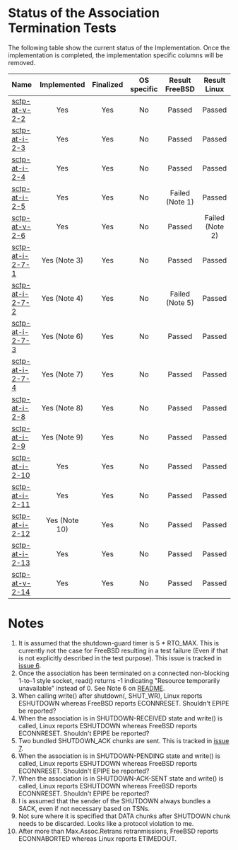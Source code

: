# Status of the Association Termination Tests

The following table show the current status of the Implementation. Once the implementation is completed, the implementation specific columns will be removed.

| Name                                  | Implemented  | Finalized | OS specific | Result FreeBSD | Result Linux   |
|:--------------------------------------|:------------:|:---------:|:-----------:|:--------------:|:--------------:|
|[sctp-at-v-2-2](sctp-at-v-2-2.pkt)     | Yes          | Yes       | No          | Passed         | Passed         |
|[sctp-at-i-2-3](sctp-at-i-2-3.pkt)     | Yes          | Yes       | No          | Passed         | Passed         |
|[sctp-at-i-2-4](sctp-at-i-2-4.pkt)     | Yes          | Yes       | No          | Passed         | Passed         |
|[sctp-at-i-2-5](sctp-at-i-2-5.pkt)     | Yes          | Yes       | No          | Failed (Note 1)| Passed         |
|[sctp-at-v-2-6](sctp-at-v-2-6.pkt)     | Yes          | Yes       | No          | Passed         | Failed (Note 2)|
|[sctp-at-i-2-7-1](sctp-at-i-2-7-1.pkt) | Yes (Note 3) | Yes       | No          | Passed         | Passed         |
|[sctp-at-i-2-7-2](sctp-at-i-2-7-2.pkt) | Yes (Note 4) | Yes       | No          | Failed (Note 5)| Passed         |
|[sctp-at-i-2-7-3](sctp-at-i-2-7-3.pkt) | Yes (Note 6) | Yes       | No          | Passed         | Passed         |
|[sctp-at-i-2-7-4](sctp-at-i-2-7-4.pkt) | Yes (Note 7) | Yes       | No          | Passed         | Passed         |
|[sctp-at-i-2-8](sctp-at-i-2-8.pkt)     | Yes (Note 8) | Yes       | No          | Passed         | Passed         |
|[sctp-at-i-2-9](sctp-at-i-2-9.pkt)     | Yes (Note 9) | Yes       | No          | Passed         | Passed         |
|[sctp-at-i-2-10](sctp-at-i-2-10.pkt)   | Yes          | Yes       | No          | Passed         | Passed         |
|[sctp-at-i-2-11](sctp-at-i-2-11.pkt)   | Yes          | Yes       | No          | Passed         | Passed         |
|[sctp-at-i-2-12](sctp-at-i-2-12.pkt)   | Yes (Note 10)| Yes       | No          | Passed         | Passed         |
|[sctp-at-i-2-13](sctp-at-i-2-13.pkt)   | Yes          | Yes       | No          | Passed         | Passed         |
|[sctp-at-v-2-14](sctp-at-v-2-14.pkt)   | Yes          | Yes       | No          | Passed         | Passed         |

# Notes

1. It is assumed that the shutdown-guard timer is 5 * RTO_MAX. This is currently not the case for FreeBSD resulting in a test failure (Even if that is not explicitly described in the test purpose). This issue is tracked in [issue 6](https://github.com/sctplab/SCTP_NKE_Yosemite/issues/6).
2. Once the association has been terminated on a connected non-blocking 1-to-1 style socket, read() returns -1 indicating "Resource temporarily unavailable" instead of 0. See Note 6 on [README](https://github.com/nplab/ETSI-SCTP-Conformance-Testsuite/blob/master/sctp-bdc-tests/README.md).
3. When calling write() after shutdown(, SHUT_WR), Linux reports ESHUTDOWN whereas FreeBSD reports ECONNRESET. Shouldn't EPIPE be reported?
4. When the association is in SHUTDOWN-RECEIVED state and write() is called, Linux reports ESHUTDOWN whereas FreeBSD reports ECONNRESET. Shouldn't EPIPE be reported?
5. Two bundled SHUTDOWN_ACK chunks are sent. This is tracked in [issue 7](https://github.com/sctplab/SCTP_NKE_Yosemite/issues/7).
6. When the association is in SHUTDOWN-PENDING state and write() is called, Linux reports ESHUTDOWN whereas FreeBSD reports ECONNRESET. Shouldn't EPIPE be reported?
7. When the association is in SHUTDOWN-ACK-SENT state and write() is called, Linux reports ESHUTDOWN whereas FreeBSD reports ECONNRESET. Shouldn't EPIPE be reported?
8. I is assumed that the sender of the SHUTDOWN always bundles a SACK, even if not necessary based on TSNs.
9. Not sure where it is specified that DATA chunks after SHUTDOWN chunk needs to be discarded. Looks like a protocol violation to me.
10. After more than Max.Assoc.Retrans retranmissions, FreeBSD reports ECONNABORTED whereas Linux reports ETIMEDOUT.
